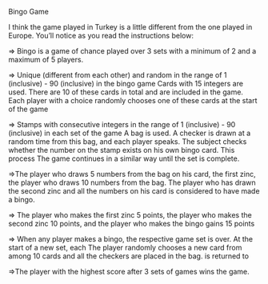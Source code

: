Bingo Game

I think the game played in Turkey is a little different from the one played in Europe. You’ll notice as you read the instructions below:


=> Bingo is a game of chance played over 3 sets with a minimum of 2 and a maximum of 5 players.

=> Unique (different from each other) and random in the range of 1 (inclusive) - 90 (inclusive) in the bingo game
Cards with 15 integers are used. There are 10 of these cards in total and are included in the game.
Each player with a choice randomly chooses one of these cards at the start of the game

=> Stamps with consecutive integers in the range of 1 (inclusive) - 90 (inclusive) in each set of the game
A bag is used. A checker is drawn at a random time from this bag, and each player speaks.
The subject checks whether the number on the stamp exists on his own bingo card. This process
The game continues in a similar way until the set is complete.

=>The player who draws 5 numbers from the bag on his card, the first zinc, the player who draws 10 numbers from the bag.
The player who has drawn the second zinc and all the numbers on his card is considered to have made a bingo.

=> The player who makes the first zinc 5 points, the player who makes the second zinc 10 points, and the player who makes the bingo
gains 15 points

=> When any player makes a bingo, the respective game set is over. At the start of a new set, each
The player randomly chooses a new card from among 10 cards and all the checkers are placed in the bag.
is returned to

=>The player with the highest score after 3 sets of games wins the game.
